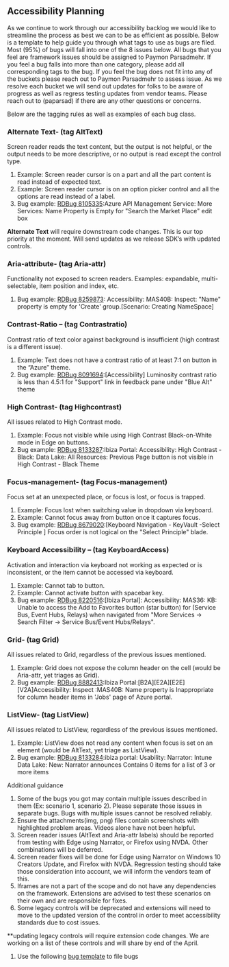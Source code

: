 ## Accessibility Planning

As we continue to work through our accessibility backlog we would like to streamline the process as best we can to be as efficient as possible. Below is a template to help guide you through what tags to use as bugs are filed. Most (95%) of bugs will fall into one of the 8 issues below. All bugs that you feel are framework issues should be assigned to Paymon Parsadmehr. If you feel a bug falls into more than one category, please add all corresponding tags to the bug. If you feel the bug does not fit into any of the buckets please reach out to Paymon Parsadmehr to assess issue. As we resolve each bucket we will send out updates for folks to be aware of progress as well as regress testing updates from vendor teams. Please reach out to (paparsad) if there are any other questions or concerns. 
 
 
Below are the tagging rules as well as examples of each bug class. 
### Alternate Text- (tag AltText)
  Screen reader reads the text content, but the output is not helpful, or the output needs to be more descriptive, or no output is read except the control type.
1.   Example: Screen reader cursor is on a part and all the part content is read instead of expected text.
1.   Example: Screen reader cursor is on an option picker control and all the options are read instead of a label.
1.   Bug example: [RDBug 8105335](http://vstfrd:8080/Azure/RD/_workitems#_a=edit&id=8105335):Azure API Management Service: More Services: Name Property is Empty for "Search the Market Place" edit box
 
**Alternate Text** will require downstream code changes. This is our top priority at the  moment. Will send updates as we release SDK’s with updated controls. 

### Aria-attribute- (tag Aria-attr)
  Functionality not exposed to screen readers. Examples: expandable, multi-selectable, item position and index, etc.
1.  Bug example: [RDBug 8259873](http://vstfrd:8080/Azure/RD/_workitems#_a=edit&id=8259873): Accessibility: MAS40B: Inspect: "Name" property is empty for 'Create' group.[Scenario: Creating NameSpace]
 

### Contrast-Ratio – (tag Contrastratio)
Contrast ratio of text color against background is insufficient (high contrast is a different issue).
1.   Example: Text does not have a contrast ratio of at least 7:1 on button in the “Azure” theme.
1.   Bug example: [RDBug 8091694](http://vstfrd:8080/Azure/RD/_workitems#_a=edit&id=8091694):[Accessibility] Luminosity contrast ratio is less than 4.5:1 for "Support" link in feedback pane under "Blue Alt" theme
 
### High Contrast- (tag Highcontrast)
All issues related to High Contrast mode.
1.   Example: Focus not visible while using High Contrast Black-on-White mode in Edge on buttons.
1.  Bug example: [RDBug 8133287](http://vstfrd:8080/Azure/RD/_workitems#_a=edit&id=8133287):Ibiza Portal: Accessibility: High Contrast - Black: Data Lake: All Resources: Previous Page button is not visible in High Contrast - Black Theme
  
### Focus-management- (tag Focus-management)
Focus set at an unexpected place, or focus is lost, or focus is trapped.
1.   Example: Focus lost when switching value in dropdown via keyboard.
1.   Example: Cannot focus away from button once it captures focus.
1.  Bug example: [RDBug 8679020](http://vstfrd:8080/Azure/RD/_workitems#_a=edit&id=8679020):[Keyboard Navigation - KeyVault -Select Principle ] Focus order is not logical on the "Select Principle" blade.
 
### Keyboard Accessibility – (tag KeyboardAccess)
Activation and interaction via keyboard not working as expected or is inconsistent, or the item cannot be accessed via keyboard.
1.   Example: Cannot tab to button.
1.   Example: Cannot activate button with spacebar key.
1.  Bug example: [RDBug 8220516](http://vstfrd:8080/Azure/RD/_workitems#_a=edit&id=8220516):[Ibiza Portal]: Accessibility: MAS36: KB: Unable to access the Add to Favorites button (star button) for (Service Bus, Event Hubs, Relays) when navigated from "More Services -> Search Filter -> Service Bus/Event Hubs/Relays".
 
### Grid- (tag Grid)
All issues related to Grid, regardless of the previous issues mentioned.
1.  Example: Grid does not expose the column header on the cell (would be Aria-attr, yet triages as Grid).
1.  Bug example: [RDBug 8882413](http://vstfrd:8080/Azure/RD/_workitems#_a=edit&id=8882413):Ibiza Portal:[B2A][E2A][E2E][V2A]Accessibility: Inspect :MAS40B: Name property is Inappropriate for column header items in 'Jobs' page of Azure portal.
 
### ListView- (tag ListView)
All issues related to ListView, regardless of the previous issues mentioned.
1. Example: ListView does not read any content when focus is set on an element (would be AltText, yet triage as ListView).
1. Bug example: [RDBug 8133284](http://vstfrd:8080/Azure/RD/_workitems#_a=edit&id=8133284):ibiza portal: Usability: Narrator: Intune Data Lake: New: Narrator announces Contains 0 items for a list of 3 or more items
 
 
 
Additional guidance
1.   Some of the bugs you got may contain multiple issues described in them (Ex: scenario 1, scenario 2). Please separate those issues in separate bugs. Bugs with multiple issues cannot be resolved reliably.
1.   Ensure the attachments(img, png) files contain screenshots with highlighted problem areas. Videos alone have not been helpful.
1.   Screen reader issues (AltText and Aria-attr labels) should be reported from testing with Edge using Narrator, or Firefox using NVDA. Other combinations will be deferred.
1.   Screen reader fixes will be done for Edge using Narrator on Windows 10 Creators Update, and Firefox with NVDA. Regression testing should take those consideration into account, we will inform the vendors team of this.
1.   Iframes are not a part of the scope and do not have any dependencies on the framework. Extensions are advised to test these scenarios on their own and are responsible for fixes.
1.   Some legacy controls will be deprecated and extensions will need to move to the updated version of the control in order to meet accessibility standards due to cost issues. 
 
**updating legacy controls will require extension code changes. We are working on a list of these controls and will share by end of the April. 

1.   Use the following [bug template](http://vstfrd:8080/Azure/RD/_workItems/create/RDBug?%5BSystem.Title%5D=Accessibility%3A+MAS%23+%3A++%5Btitle+for+bug%5D&%5BSystem.Description%5D=%3Cp%3E%3Cstrong%3EScenario+%3A%3C%2Fstrong%3E%26nbsp%3B%3C%2Fp%3E%3Cp%3E%3Cb%3EBlade+Name%3A%3C%2Fb%3E%26nbsp%3B%3C%2Fp%3E%3Cp%3E%3Cbr%3E%3Cb%3EAdd+One+Screenshot%3C%2Fb%3E%3C%2Fp%3E%3Cp%3E%3Cb%3E%3C%2Fb%3E%3Cbr%3E%3C%2Fp%3E%3Cdiv%3E%3Cp+style%3D'color%3Argb(34%2C+34%2C+34)%3Bfont-family%3A%22Segoe+UI%22%2C+%22Helvetica+Neue%22%2C+Helvetica%2C+Arial%2C+Verdana%3B'%3E%3Cstrong%3ERepro+Steps%3A%3C%2Fstrong%3E%3C%2Fp%3E%3Cp+style%3D'color%3Argb(34%2C+34%2C+34)%3Bfont-family%3A%22Segoe+UI%22%2C+%22Helvetica+Neue%22%2C+Helvetica%2C+Arial%2C+Verdana%3B'%3E%3Cbr%3E%3C%2Fp%3E%3Cp+style%3D'color%3Argb(34%2C+34%2C+34)%3Bfont-family%3A%22Segoe+UI%22%2C+%22Helvetica+Neue%22%2C+Helvetica%2C+Arial%2C+Verdana%3B'%3E%3Cbr%3E%3C%2Fp%3E%3Cp+style%3D'color%3Argb(34%2C+34%2C+34)%3Bfont-family%3A%22Segoe+UI%22%2C+%22Helvetica+Neue%22%2C+Helvetica%2C+Arial%2C+Verdana%3B'%3E%3Cspan+style%3D%22line-height%3A14.26px%3Bfont-size%3A10pt%3B%22%3E%3Cstrong%3EExpected+Result%3A%3C%2Fstrong%3E%3C%2Fspan%3E%3C%2Fp%3E%3Cp+style%3D'color%3Argb(34%2C+34%2C+34)%3Bfont-family%3A%22Segoe+UI%22%2C+%22Helvetica+Neue%22%2C+Helvetica%2C+Arial%2C+Verdana%3B'%3E%3Cbr%3E%3C%2Fp%3E%3Cp+style%3D'color%3Argb(34%2C+34%2C+34)%3Bfont-family%3A%22Segoe+UI%22%2C+%22Helvetica+Neue%22%2C+Helvetica%2C+Arial%2C+Verdana%3B'%3E%3Cbr%3E%3C%2Fp%3E%3Cp+style%3D'color%3Argb(34%2C+34%2C+34)%3Bfont-family%3A%22Segoe+UI%22%2C+%22Helvetica+Neue%22%2C+Helvetica%2C+Arial%2C+Verdana%3B'%3E%3Cstrong%3EActual+Result%3A%3C%2Fstrong%3E%3C%2Fp%3E%3Cp+style%3D'color%3Argb(34%2C+34%2C+34)%3Bfont-family%3A%22Segoe+UI%22%2C+%22Helvetica+Neue%22%2C+Helvetica%2C+Arial%2C+Verdana%3B'%3E%3Cbr%3E%3C%2Fp%3E%3Cp+style%3D'color%3Argb(34%2C+34%2C+34)%3Bfont-family%3A%22Segoe+UI%22%2C+%22Helvetica+Neue%22%2C+Helvetica%2C+Arial%2C+Verdana%3B'%3E%3Cstrong%3ENarrator+Behavior%3A%3C%2Fstrong%3E%3C%2Fp%3E%3Cp+style%3D'color%3Argb(34%2C+34%2C+34)%3Bfont-family%3A%22Segoe+UI%22%2C+%22Helvetica+Neue%22%2C+Helvetica%2C+Arial%2C+Verdana%3B'%3E%3Cb%3E%3C%2Fb%3E%3Cbr%3E%3C%2Fp%3E%3Cp+style%3D'color%3Argb(34%2C+34%2C+34)%3Bfont-family%3A%22Segoe+UI%22%2C+%22Helvetica+Neue%22%2C+Helvetica%2C+Arial%2C+Verdana%3B'%3E%3Cstrong%3ESuggested+Fix%3A%3C%2Fstrong%3E%3Cbr%3E%3C%2Fp%3E%3Cp+style%3D'color%3Argb(34%2C+34%2C+34)%3Bfont-family%3A%22Segoe+UI%22%2C+%22Helvetica+Neue%22%2C+Helvetica%2C+Arial%2C+Verdana%3B'%3E%3Cbr%3E%3C%2Fp%3E%3Cp+style%3D'color%3Argb(34%2C+34%2C+34)%3Bfont-family%3A%22Segoe+UI%22%2C+%22Helvetica+Neue%22%2C+Helvetica%2C+Arial%2C+Verdana%3B'%3E%3Cbr%3E%3C%2Fp%3E%3Cp+style%3D'color%3Argb(34%2C+34%2C+34)%3Bfont-family%3A%22Segoe+UI%22%2C+%22Helvetica+Neue%22%2C+Helvetica%2C+Arial%2C+Verdana%3B'%3E%3Cbr%3E%3C%2Fp%3E%3Cp+style%3D'color%3Argb(34%2C+34%2C+34)%3Bfont-family%3A%22Segoe+UI%22%2C+%22Helvetica+Neue%22%2C+Helvetica%2C+Arial%2C+Verdana%3B'%3E%3Cbr%3E%3C%2Fp%3E%3Cp+style%3D'color%3Argb(34%2C+34%2C+34)%3Bfont-family%3A%22Segoe+UI%22%2C+%22Helvetica+Neue%22%2C+Helvetica%2C+Arial%2C+Verdana%3B'%3E%3Cbr%3E%3C%2Fp%3E%3C%2Fdiv%3E&%5BSystem.Tags%5D=A11YMAS%3B+Accessibility%3B+Aria-attr%3B+ASR%3B+Bug-Activated%3B+HubsResource%3B+Ibiza%3B+MAS40B%3B+SEPOConfirmation%3B+V2A%3B+Wipro%3B+Wipro-Ibiza&%5BMicrosoft.VSTS.Common.ActivatedBy%5D=Paymon+Parsadmehr+%3CNORTHAMERICA%5Cpaparsad%3E&%5BMicrosoft.VSTS.Common.Priority%5D=1&%5BMicrosoft.Rd.HowFound%5D=Other&%5BMicrosoft.Azure.AreaIdValidation%5D=SelectedAreaIdIsValid&%5BMicrosoft.Azure.IssueType%5D=Code+Defect&%5BMicrosoft.VSTS.Common.StackRank%5D=1&%5BSystem.AreaPath%5D=RD%5CAzure+App+Plat%5CAzurePortal%5CFx) to file bugs 
